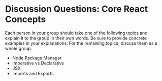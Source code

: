 # Discussion Questions: Core React Concepts

Each person in your group should take one of the following topics and explain it
to the group in their own words. Be sure to provide concrete examples in your
explanations. For the remaining topics, discuss them as a whole group.

- Node Package Manager
- Imperative vs Declarative
- JSX
- Imports and Exports
